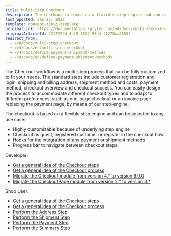 ```yaml
---
title: Multi-Step Checkout
description: The checkout is based on a flexible step engine and can be adjusted to any use case.
last_updated: Jan 26, 2022
template: concept-topic-template
originalLink: https://documentation.spryker.com/v4/docs/multi-step-checkout
originalArticleId: 2317299d-3cf9-4832-93d4-f1278ca68553
redirect_from:
  - /v4/docs/multi-step-checkout
  - /v4/docs/en/multi-step-checkout
  - /v4/docs/define-payment-shipment-methods
  - /v4/docs/en/define-payment-shipment-methods
---
```


The Checkout workflow is a multi-step process that can be fully customized to fit your needs. The standard steps include customer registration and login, shipping and billing address, shipment method and costs, payment method, checkout overview and checkout success. You can easily design the process to accommodate different checkout types and to adapt to different preferences, such as one-page checkout or an invoice page replacing the payment page, by means of our step-engine.

The checkout is based on a flexible step engine and can be adjusted to any use case:

* Highly customizable because of underlying step engine
* Checkout as guest, registered customer or register in the checkout flow
* Hooks for the integration of any payment or shipment methods
* Progress bar to navigate between checkout steps

Developer:
- [Get a general idea of the Checkout steps](/docs/scos/dev/back-end-development/data-manipulation/datapayload-conversion/checkout/checkout-steps.html)
- [Get a general idea of the Checkout process](/docs/scos/user/features/{{page.version}}/checkout-feature-overview/checkout-feature-overview.html)
- [Migrate the Checkout module from version 4.* to version 6.0.0](/docs/scos/dev/module-migration-guides/migration-guide-checkout.html#upgrading-from-version-4-to-version-600)
- [Migrate the CheckoutPage module from version 2.* to version 3.*](/docs/scos/dev/module-migration-guides/migration-guide-checkoutpage.html)

Shop User:
- [Get a general idea of the Checkout steps](/docs/scos/dev/back-end-development/data-manipulation/datapayload-conversion/checkout/checkout-steps.html)
- [Get a general idea of the Checkout process](/docs/scos/user/features/{{page.version}}/checkout-feature-overview/checkout-feature-overview.html)
- [Perform the Address Step](/docs/scos/user/shop-user-guides/{{page.version}}/shop-guide-checkout/shop-guide-address-step.html)
- [Perform the Shipment Step](/docs/scos/user/shop-user-guides/{{page.version}}/shop-guide-checkout/shop-guide-shipment-step.html)
- [Perform the Payment Step](/docs/scos/user/shop-user-guides/{{page.version}}/shop-guide-checkout/shop-guide-payment-step.html)
- [Perform the Summary Step](/docs/scos/user/shop-user-guides/{{page.version}}/shop-guide-checkout/shop-guide-summary-step.html)